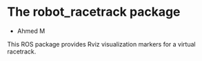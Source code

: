 # The robot_racetrack package

- Ahmed M

This ROS package provides Rviz visualization markers for a virtual racetrack.
